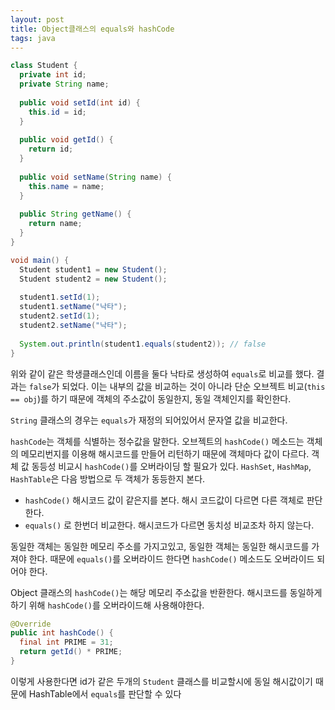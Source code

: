 ```yaml
---
layout: post
title: Object클래스의 equals와 hashCode
tags: java
---
```


```java
class Student {
  private int id;
  private String name;
  
  public void setId(int id) {
    this.id = id;
  }
  
  public void getId() {
    return id;
  }
  
  public void setName(String name) {
    this.name = name;
  }
  
  public String getName() {
    return name;
  }
}
```

```java
void main() {
  Student student1 = new Student();
  Student student2 = new Student();
  
  student1.setId(1);
  student1.setName("낙타");
  student2.setId(1);
  student2.setName("낙타");
  
  System.out.println(student1.equals(student2)); // false
}
```

위와 같이 같은 학생클래스인데 이름을 둘다 낙타로 생성하여 `equals`로 비교를 했다. 결과는 `false`가 되었다. 이는 내부의 값을 비교하는 것이 아니라 단순 오브젝트 비교(`this == obj`)를 하기 때문에 객체의 주소값이 동일한지, 동일 객체인지를 확인한다.

`String` 클래스의 경우는 `equals`가 재정의 되어있어서 문자열 값을 비교한다.

`hashCode`는 객체를 식별하는 정수값을 말한다. 오브젝트의 `hashCode()` 메소드는 객체의 메모리번지를 이용해 해시코드를 만들어 리턴하기 때문에 객체마다 값이 다르다. 객체 값 동등성 비교시 `hashCode()`를 오버라이딩 할 필요가 있다. `HashSet`, `HashMap`, `HashTable`은 다음 방법으로 두 객체가 동등한지 본다.

- `hashCode()` 해시코드 값이 같은지를 본다. 해시 코드값이 다르면 다른 객체로 판단한다.
- `equals()` 로 한번더 비교한다. 해시코드가 다르면 동치성 비교조차 하지 않는다.

동일한 객체는 동일한 메모리 주소를 가지고있고, 동일한 객체는 동일한 해시코드를 가져야 한다. 때문에 `equals()`를 오버라이드 한다면 `hashCode()` 메소드도 오버라이드 되어야 한다. 

Object 클래스의 `hashCode()`는 해당 메모리 주소값을 반환한다. 해시코드를 동일하게 하기 위해 `hashCode()`를 오버라이드해 사용해야한다.

```java
@Override
public int hashCode() {
  final int PRIME = 31;
  return getId() * PRIME;
}
```

이렇게 사용한다면 id가 같은 두개의 `Student` 클래스를 비교할시에 동일 해시값이기 때문에 HashTable에서 `equals`를 판단할 수 있다